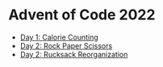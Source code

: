 # Advent of Code 2022

* [Day 1: Calorie Counting](https://adventofcode.com/2022/day/1)
* [Day 2: Rock Paper Scissors](https://adventofcode.com/2022/day/2)
* [Day 2: Rucksack Reorganization](https://adventofcode.com/2022/day/3)